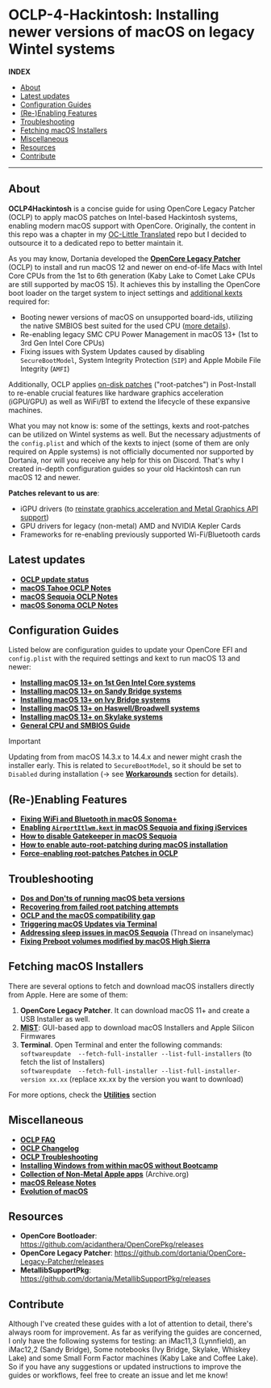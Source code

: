 # OCLP-4-Hackintosh: Installing newer versions of macOS on legacy Wintel systems

**INDEX**

- [About](#about)
- [Latest updates](#latest-updates)
- [Configuration Guides](#configuration-guides)
- [(Re-)Enabling Features](#re-enabling-features)
- [Troubleshooting](#troubleshooting)
- [Fetching macOS Installers](#fetching-macos-installers)
- [Miscellaneous](#miscellaneous)
- [Resources](#resources)
- [Contribute](#contribute)

---

## About
**OCLP4Hackintosh** is a concise guide for using OpenCore Legacy Patcher (OCLP) to apply macOS patches on Intel-based Hackintosh systems, enabling modern macOS support with OpenCore. Originally, the content in this repo was a chapter in my [OC-Little Translated](https://github.com/5T33Z0/OC-Little-Translated) repo but I decided to outsource it to a dedicated repo to better maintain it. 

As you may know, Dortania developed the [**OpenCore Legacy Patcher**](https://github.com/dortania/OpenCore-Legacy-Patcher) (OCLP) to install and run macOS 12 and newer on end-of-life Macs with Intel Core CPUs from the 1st to 6th generation (Kaby Lake to Comet Lake CPUs are still supported by macOS 15). It achieves this by installing the OpenCore boot loader on the target system to inject settings and [additional kexts](https://github.com/dortania/OpenCore-Legacy-Patcher/tree/main/payloads/Kexts) required for:

- Booting newer versions of macOS on unsupported board-ids, utilizing the native SMBIOS best suited for the used CPU ([more details](/09_Board-ID_VMM-Spoof/README.md)).
- Re-enabling legacy SMC CPU Power Management in macOS 13+ (1st to 3rd Gen Intel Core CPUs)
- Fixing issues with System Updates caused by disabling `SecureBootModel`, System Integrity Protection (`SIP`) and Apple Mobile File Integrity (`AMFI`)

Additionally, OCLP applies [on-disk patches](https://dortania.github.io/OpenCore-Legacy-Patcher/PATCHEXPLAIN.html#on-disk-patches) ("root-patches") in Post-Install to re-enable crucial features like hardware graphics acceleration (iGPU/GPU) as well as WiFi/BT to extend the lifecycle of these expansive machines.

What you may not know is: some of the settings, kexts and root-patches can  be utilized on Wintel systems as well. But the necessary adjustments of the `config.plist` and which of the kexts to inject (some of them are only required on Apple systems) is not officially documented nor supported by Dortania, nor will you receive any help for this on Discord. That's why I created in-depth configuration guides so your old Hackintosh can run macOS 12 and newer.

**Patches relevant to us are**:

- iGPU drivers (to [reinstate graphics acceleration and Metal Graphics API support](https://khronokernel.github.io/macos/2022/11/01/LEGACY-METAL-PART-1.html)) 
- GPU drivers for legacy (non-metal) AMD and NVIDIA Kepler Cards 
- Frameworks for re-enabling previously supported Wi-Fi/Bluetooth cards
 
## Latest updates
- [**OCLP update status**](/docs/OCLP_status.md)
- [**macOS Tahoe OCLP Notes**](/docs/Tahoe_Notes.md)
- [**macOS Sequoia OCLP Notes**](/docs/Sequoia_Notes.md)
- [**macOS Sonoma OCLP Notes**](/docs/Sonoma_Notes.md)

## Configuration Guides
Listed below are configuration guides to update your OpenCore EFI and `config.plist` with the required settings and kext to run macOS 13 and newer:

- [**Installing macOS 13+ on 1st Gen Intel Core systems**](/Guides/Nehalem-Westmere-Lynnfield.md)
- [**Installing macOS 13+ on Sandy Bridge systems**](/Guides/Sandy_Bridge.md)
- [**Installing macOS 13+ on Ivy Bridge systems**](/Guides/Ivy_Bridge.md)
- [**Installing macOS 13+ on Haswell/Broadwell systems**](/Guides/Haswell-Broadwell.md)
- [**Installing macOS 13+ on Skylake systems**](/Guides/Skylake.md)
- [**General CPU and SMBIOS Guide**](/Guides/CPU_to_SMBIOS.md)

> [!IMPORTANT]
>
> Updating from from macOS 14.3.x to 14.4.x and newer might crash the installer early. This is related to `SecureBootModel`, so it should be set to `Disabled` during installation (&rarr; see [**Workarounds**](https://github.com/5T33Z0/OC-Little-Translated/blob/main/W_Workarounds/macOS14.4.md) section for details).

## (Re-)Enabling Features
- [**Fixing WiFi and Bluetooth in macOS Sonoma+**](/Enable_Features/WiFi_Sonoma.md)
- [**Enabling `AirportItlwm.kext` in macOS Sequoia and fixing iServices**](/Enable_Features/AirportItllwm_Sequoia.md)
- [**How to disable Gatekeeper in macOS Sequoia**](/Guides/Disable_Gatekeeper.md)
- [**How to enable auto-root-patching during macOS installation**](/Guides/Auto-Patching.md)
- [**Force-enabling root-patches Patches in OCLP**](/Enable_Features/Force-enable_Root-Patches.md)

## Troubleshooting
- [**Dos and Don'ts of running macOS beta versions**](/docs/Beta_dos_donts.md)
- [**Recovering from failed root patching attempts**](/Guides/Reverting_Root_Patches.md)
- [**OCLP and the macOS compatibility gap**](/docs/Bridging_the_gap.md)
- [**Triggering macOS Updates via Terminal**](/docs/macOS_Update_Terminal.md)
- [**Addressing sleep issues in macOS Sequoia**](https://www.insanelymac.com/forum/topic/360040-macos-15-sequoia-does-not-enter-sleep-mode-properly/#comment-2826474) (Thread on insanelymac)
- [**Fixing Preboot volumes modified by macOS High Sierra**](/Guides/Fix_Preboot_High_Sierra.md)

## Fetching macOS Installers

There are several options to fetch and download macOS installers directly from Apple. Here are some of them:

1. **OpenCore Legacy Patcher**. It can download macOS 11+ and create a USB Installer as well.
2. [**MIST**](https://github.com/ninxsoft/Mist): GUI-based app to download macOS Installers and Apple Silicon Firmwares
3. **Terminal**. Open Terminal and enter the following commands:<br>
	`softwareupdate  --fetch-full-installer --list-full-installers` (to fetch the list of Installers)<br>
	`softwareupdate  --fetch-full-installer --list-full-installer-version xx.xx` (replace xx.xx by the version you want to download)

For more options, check the [**Utilities**](https://github.com/5T33Z0/OC-Little-Translated/tree/main/C_Utilities_and_Resources#getting-macos) section
 
## Miscellaneous
- [**OCLP FAQ**](https://dortania.github.io/OpenCore-Legacy-Patcher/FAQ.html#application-requirements)
- [**OCLP Changelog**](https://github.com/dortania/OpenCore-Legacy-Patcher/blob/main/CHANGELOG.md)
- [**OCLP Troubleshooting**](https://github.com/dortania/OpenCore-Legacy-Patcher/blob/main/docs/TROUBLESHOOTING.md)
- [**Installing Windows from within macOS without Bootcamp**](https://github.com/5T33Z0/OC-Little-Translated/blob/main/I_Windows/Install_Windows_NoBootcamp.md)
- [**Collection of Non-Metal Apple apps**](https://archive.org/details/apple-apps-for-non-metal-macs) (Archive.org)
- [**macOS Release Notes**](https://developer.apple.com/documentation/macos-release-notes)
- [**Evolution of macOS**](/docs/macOS_Evolution.md)

## Resources

- **OpenCore Bootloader**: https://github.com/acidanthera/OpenCorePkg/releases
- **OpenCore Legacy Patcher**: https://github.com/dortania/OpenCore-Legacy-Patcher/releases
- **MetallibSupportPkg**: https://github.com/dortania/MetallibSupportPkg/releases

## Contribute
Although I've created these guides with a lot of attention to detail, there's always room for improvement. As far as verifying the guides are concerned, I only have the following systems for testing: an iMac11,3 (Lynnfield), an iMac12,2 (Sandy Bridge), Some notebooks (Ivy Bridge, Skylake, Whiskey Lake) and some Small Form Factor machines (Kaby Lake and Coffee Lake). So if you have any suggestions or updated instructions to improve the guides or workflows, feel free to create an issue and let me know!
